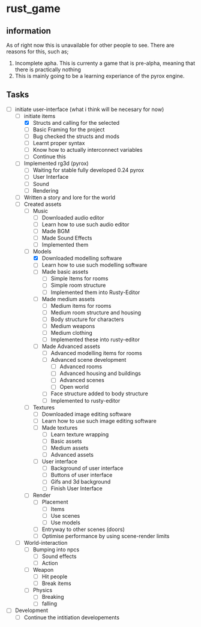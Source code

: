 
# rust_game

## information

As of right now this is unavailable for other people to see. There are reasons for this, such as;

1. Incomplete apha. This is currenty a game that is pre-alpha, meaning that there is practically nothing
2. This is mainly going to be a learning experiance of the pyrox engine.

## Tasks

- [ ] initiate user-interface (what i think will be necesary for now)
  - [ ] initiate items
    - [x] Structs and calling for the selected
    - [ ] Basic Framing for the project
    - [ ] Bug checked the structs and mods
    - [ ] Learnt proper syntax
    - [ ] Know how to actually interconnect variables
    - [ ] Continue this
  - [ ] Implemented rg3d (pyrox)
    - [ ] Waiting for stable fully developed 0.24 pyrox
    - [ ] User Interface
    - [ ] Sound
    - [ ] Rendering
  - [ ] Written a story and lore for the world
  - [ ] Created assets
    - [ ] Music
      - [ ] Downloaded audio editor
      - [ ] Learn how to use such audio editor
      - [ ] Made BGM
      - [ ] Made Sound Effects
      - [ ] Implemented them
    - [ ] Models
      - [x] Downloaded modelling software
      - [ ] Learn how to use such modelling software
      - [ ] Made basic assets
        - [ ] Simple Items for rooms
        - [ ] Simple room structure
        - [ ] Implemented them into Rusty-Editor
      - [ ] Made medium assets
        - [ ] Medium items for rooms
        - [ ] Medium room structure and housing
        - [ ] Body structure for characters
        - [ ] Medium weapons
        - [ ] Medium clothing
        - [ ] Implemented these into rusty-editor
      - [ ] Made Advanced assets
        - [ ] Advanced modelling items for rooms
        - [ ] Advanced scene development
          - [ ] Advanced rooms
          - [ ] Advanced housing and buildings
          - [ ] Advanced scenes
          - [ ] Open world
        - [ ] Face structure added to body structure
        - [ ] Implemented to rusty-editor
    - [ ] Textures
      - [ ] Downloaded image editing software
      - [ ] Learn how to use such image editing software
      - [ ] Made textures
        - [ ] Learn texture wrapping
        - [ ] Basic assets
        - [ ] Medium assets
        - [ ] Advanced assets
      - [ ] User interface
        - [ ] Background of user interface
        - [ ] Buttons of user interface
        - [ ] Gifs and 3d background
        - [ ] Finish User Interface
    - [ ] Render
      - [ ] Placement
        - [ ] Items
        - [ ] Use scenes
        - [ ] Use models
      - [ ] Entryway to other scenes (doors)
      - [ ] Optimise performance by using scene-render limits
  - [ ] World-interaction
    - [ ] Bumping into npcs
      - [ ] Sound effects
      - [ ] Action
    - [ ] Weapon
      - [ ] Hit people
      - [ ] Break items
    - [ ] Physics
      - [ ] Breaking
      - [ ] falling
- [ ] Development
  - [ ] Continue the intitiation developements

